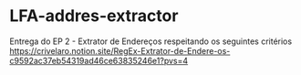 # LFA-addres-extractor
Entrega do EP 2 - Extrator de Endereços respeitando os seguintes critérios https://crivelaro.notion.site/RegEx-Extrator-de-Endere-os-c9592ac37eb54319ad46ce63835246e1?pvs=4

